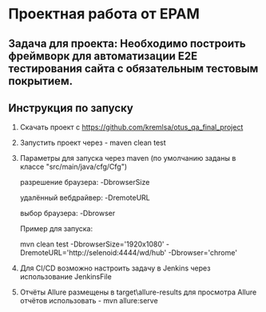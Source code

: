 # Проектная работа от EPAM

## Задача для проекта: Необходимо построить фреймворк для автоматизации Е2Е тестирования сайта с обязательным тестовым покрытием.

## Инструкция по запуску


1. Скачать проект с https://github.com/kremlsa/otus_qa_final_project
   
2. Запустить проект через - maven clean test   
   
3. Параметры для запуска через maven
   (по умолчанию заданы в классе "src/main/java/cfg/Cfg")

   разрешение браузера:
   -DbrowserSize
   
   удалённый вебдрайвер:
   -DremoteURL

   выбор браузера:
   -Dbrowser
   
   Пример для запуска:

   mvn clean test -DbrowserSize='1920x1080' -DremoteURL='http://selenoid:4444/wd/hub' -Dbrowser='chrome'

4. Для CI/CD возможно настроить задачу в Jenkins через использование JenkinsFile

5. Отчёты Allure размещены в target\allure-results
   для просмотра Allure отчётов использовать - mvn allure:serve